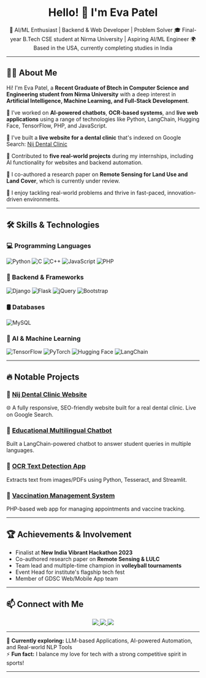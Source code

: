 <h1 align="center">Hello! 👋 I'm Eva Patel</h1>

<p align="center">
  🚀 AI/ML Enthusiast | Backend & Web Developer | Problem Solver  
  🎓 Final-year B.Tech CSE student at Nirma University | Aspiring AI/ML Engineer  
  🌍 Based in the USA, currently completing studies in India  
</p>

---

## 👩‍💻 About Me  

Hi! I'm Eva Patel, a **Recent Graduate of Btech in Computer Science and Engineering student from Nirma University** with a deep interest in **Artificial Intelligence, Machine Learning, and Full-Stack Development**.

🔹 I’ve worked on **AI-powered chatbots**, **OCR-based systems**, and **live web applications** using a range of technologies like Python, LangChain, Hugging Face, TensorFlow, PHP, and JavaScript.

🔹 I've built a **live website for a dental clinic** that's indexed on Google Search: [Nij Dental Clinic](https://evapatel1654.github.io/Nij-Dental-Clinic/)

🔹 Contributed to **five real-world projects** during my internships, including AI functionality for websites and backend automation.

🔹 I co-authored a research paper on **Remote Sensing for Land Use and Land Cover**, which is currently under review.

🔹 I enjoy tackling real-world problems and thrive in fast-paced, innovation-driven environments.

---

## 🛠 Skills & Technologies  

### 💻 Programming Languages  
![Python](https://img.shields.io/badge/Python-3776AB?style=for-the-badge&logo=python)
![C](https://img.shields.io/badge/C-A8B9CC?style=for-the-badge&logo=c)
![C++](https://img.shields.io/badge/C++-00599C?style=for-the-badge&logo=cplusplus)
![JavaScript](https://img.shields.io/badge/JavaScript-F7DF1E?style=for-the-badge&logo=javascript)
![PHP](https://img.shields.io/badge/PHP-777BB4?style=for-the-badge&logo=php)

### 📡 Backend & Frameworks  
![Django](https://img.shields.io/badge/Django-092E20?style=for-the-badge&logo=django)
![Flask](https://img.shields.io/badge/Flask-000000?style=for-the-badge&logo=flask)
![jQuery](https://img.shields.io/badge/jQuery-0769AD?style=for-the-badge&logo=jquery)
![Bootstrap](https://img.shields.io/badge/Bootstrap-563D7C?style=for-the-badge&logo=bootstrap)

### 🛢️ Databases  
![MySQL](https://img.shields.io/badge/MySQL-4479A1?style=for-the-badge&logo=mysql)

### 🤖 AI & Machine Learning  
![TensorFlow](https://img.shields.io/badge/TensorFlow-FF6F00?style=for-the-badge&logo=tensorflow)
![PyTorch](https://img.shields.io/badge/PyTorch-EE4C2C?style=for-the-badge&logo=pytorch)
![Hugging Face](https://img.shields.io/badge/HuggingFace-F6D71D?style=for-the-badge&logo=huggingface)
![LangChain](https://img.shields.io/badge/LangChain-005F8D?style=for-the-badge)

---

## 🔥 Notable Projects  

### 🦷 [Nij Dental Clinic Website](https://evapatel1654.github.io/Nij-Dental-Clinic/)  
🌐 A fully responsive, SEO-friendly website built for a real dental clinic. Live on Google Search.

### 🤖 [Educational Multilingual Chatbot](https://github.com/evapatel1654/Educationl_Chatbot)  
Built a LangChain-powered chatbot to answer student queries in multiple languages.

### 📄 [OCR Text Detection App](https://github.com/evapatel1654/OCR-Text-Detection-App)  
Extracts text from images/PDFs using Python, Tesseract, and Streamlit.

### 💉 [Vaccination Management System](https://github.com/evapatel1654/Vaccine-Management-System-Using-PHP)  
PHP-based web app for managing appointments and vaccine tracking.

---

## 🏆 Achievements & Involvement  

- Finalist at **New India Vibrant Hackathon 2023**  
- Co-authored research paper on **Remote Sensing & LULC**  
- Team lead and multiple-time champion in **volleyball tournaments**  
- Event Head for institute's flagship tech fest  
- Member of GDSC Web/Mobile App team

---

## 📫 Connect with Me  

<p align="center">
  <a href="https://www.linkedin.com/in/eva-patel-1533b4260/">
    <img src="https://img.shields.io/badge/LinkedIn-0A66C2?style=for-the-badge&logo=linkedin&logoColor=white" />
  </a>
  <a href="https://github.com/evapatel1654">
    <img src="https://img.shields.io/badge/GitHub-181717?style=for-the-badge&logo=github&logoColor=white" />
  </a>
  <a href="mailto:evachiragpatel@gmail.com">
    <img src="https://img.shields.io/badge/Email-D14836?style=for-the-badge&logo=gmail&logoColor=white" />
  </a>
</p>

---

🌱 **Currently exploring:** LLM-based Applications, AI-powered Automation, and Real-world NLP Tools  
⚡ **Fun fact:** I balance my love for tech with a strong competitive spirit in sports!

---
